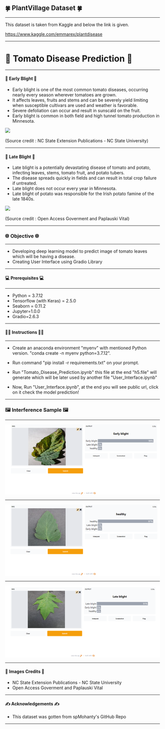 ## 🍀 PlantVillage Dataset 🍀
-----------------------------------------------------------------------------------------------------------------

This dataset is taken from Kaggle and below the link is given.

https://www.kaggle.com/emmarex/plantdisease

-----------------------------------------------------------------------------------------------------------------

#  🍅  Tomato Disease Prediction 🍅
-----------------------------------------------------------------------------------------------------------------

#### 🍂 Early Blight 🍂
- Early blight is one of the most common tomato diseases, occurring nearly every season wherever tomatoes are grown.
- It affects leaves, fruits and stems and can be severely yield limiting when susceptible cultivars are used and weather is favorable.
- Severe defoliation can occur and result in sunscald on the fruit.  
- Early blight is common in both field and high tunnel tomato production in Minnesota.

![](https://content.ces.ncsu.edu/media/images/IMG_1301.JPG)

(Source credit :  NC State Extension Publications - NC State University)

-----------------------------------------------------------------------------------------------------------------
#### 🍂  Late Blight 🍂 
- Late blight is a potentially devastating disease of tomato and potato, infecting leaves, stems, tomato fruit, and potato tubers.
- The disease spreads quickly in fields and can result in total crop failure if untreated.
- Late blight does not occur every year in Minnesota. 
- Late blight of potato was responsible for the Irish potato famine of the late 1840s.

![](https://www.openaccessgovernment.org/wp-content/uploads/2019/12/dreamstime_s_83237974.jpg)

(Source credit :  Open Access Goverment and Paplauski Vital)

-----------------------------------------------------------------------------------------------------------------

### 🌐 Objective 🌐
-----------------------------------------------------------------------------------------------------------------

- Developing deep learning model to predict image of tomato leaves which will be having a disease.
- Creating User Interface using Gradio Library

-----------------------------------------------------------------------------------------------------------------

####  💻  Prerequisites  💻

-----------------------------------------------------------------------------------------------------------------
- Python = 3.7.12
- Tensorflow (with Keras) = 2.5.0
- Seaborn = 0.11.2
- Jupyter=1.0.0
- Gradio=2.6.3
-----------------------------------------------------------------------------------------------------------------

####  👨‍💻  Instructions   👨‍💻 

-----------------------------------------------------------------------------------------------------------------

- Create an anaconda environment "myenv" with mentioned Python version.
"conda create -n myenv python=3.7.12".

- Run command "pip install -r requirements.txt"  on your prompt.

- Run "Tomato_Disease_Prediction.ipynb" this file at the end "h5.file" will generate which will be later used by another file "User_Interface.ipynb"

- Now, Run "User_Interface.ipynb",  at the end you will see public url, click on it check the model prediction!

-----------------------------------------------------------------------------------------------------------------

### 🖼️ Interference Sample 🖼️
-----------------------------------------------------------------------------------------------------------------

![image](https://raw.githubusercontent.com/darknightush/Tomato_Disease_Prediction/Master/snapshots/early.PNG)

-----------------------------------------------------------------------------------------------------------------

![image](https://raw.githubusercontent.com/darknightush/Tomato_Disease_Prediction/Master/snapshots/Healthy.PNG)

-----------------------------------------------------------------------------------------------------------------

![image](https://raw.githubusercontent.com/darknightush/Tomato_Disease_Prediction/Master/snapshots/late.PNG)

-----------------------------------------------------------------------------------------------------------------

#### 📸 Images Credits 📸
- NC State Extension Publications - NC State University
- Open Access Goverment and Paplauski Vital

-----------------------------------------------------------------------------------------------------------------

####  ✍️ Acknowledgements ✍️
- This dataset was gotten from spMohanty's GitHub Repo

-----------------------------------------------------------------------------------------------------------------
